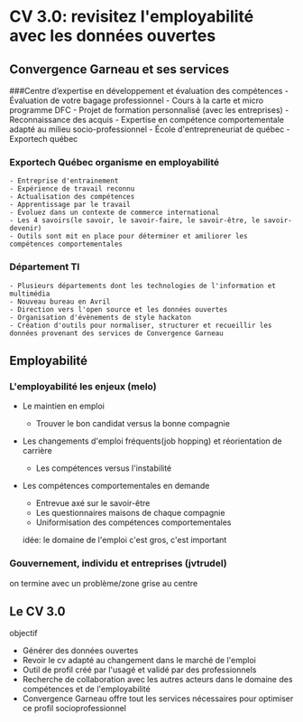 # CV 3.0: revisitez l'employabilité avec les données ouvertes

## Convergence Garneau et ses services
###Centre d’expertise en développement et évaluation des compétences 
	- Évaluation de votre bagage professionnel
	- Cours à la carte et micro programme DFC
	- Projet de formation personnalisé (avec les entreprises)
	- Reconnaissance des acquis
	- Expertise en compétence comportementale adapté au milieu socio-professionnel
	- École d'entrepreneuriat de québec
	- Exportech québec



### Exportech Québec organisme en employabilité
	- Entreprise d'entrainement
	- Expérience de travail reconnu
	- Actualisation des compétences
	- Apprentissage par le travail
	- Évoluez dans un contexte de commerce international
	- Les 4 savoirs(le savoir, le savoir-faire, le savoir-être, le savoir-devenir)
	- Outils sont mit en place pour déterminer et amiliorer les compétences comportementales



### Département TI
	- Plusieurs départements dont les technologies de l'information et multimédia
	- Nouveau bureau en Avril
	- Direction vers l'open source et les données ouvertes
	- Organisation d'évènements de style hackaton
	- Création d'outils pour normaliser, structurer et recueillir les données provenant des services de Convergence Garneau 


## Employabilité

### L'employabilité les enjeux (melo)
- Le maintien en emploi
	- Trouver le bon candidat versus la bonne compagnie
- Les changements d'emploi fréquents(job hopping) et réorientation de carrière
	- Les compétences versus l'instabilité
- Les compétences comportementales en demande
	- Entrevue axé sur le savoir-être
	- Les questionnaires maisons de chaque compagnie
	- Uniformisation des compétences comportementales

  idée: le domaine de l'emploi c'est gros, c'est important

### Gouvernement, individu et entreprises (jvtrudel)

on termine avec un problème/zone grise au centre

## Le CV 3.0

objectif 
- Générer des données ouvertes
- Revoir le cv adapté au changement dans le marché de l'emploi
- Outil de profil créé par l'usagé et validé par des professionnels
- Recherche de collaboration avec les autres acteurs dans le domaine des compétences et de l'employabilité
- Convergence Garneau offre tout les services nécessaires pour optimiser ce profil socioprofessionnel 


